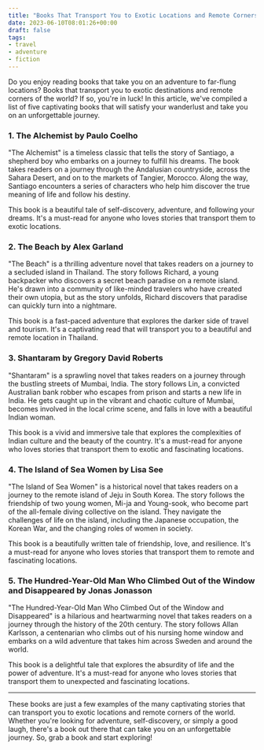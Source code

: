 ```yaml
---
title: "Books That Transport You to Exotic Locations and Remote Corners of the World"
date: 2023-06-10T08:01:26+00:00
draft: false
tags:
- travel
- adventure
- fiction
---
```


Do you enjoy reading books that take you on an adventure to far-flung locations? Books that transport you to exotic destinations and remote corners of the world? If so, you're in luck! In this article, we've compiled a list of five captivating books that will satisfy your wanderlust and take you on an unforgettable journey.

### 1. The Alchemist by Paulo Coelho

"The Alchemist" is a timeless classic that tells the story of Santiago, a shepherd boy who embarks on a journey to fulfill his dreams. The book takes readers on a journey through the Andalusian countryside, across the Sahara Desert, and on to the markets of Tangier, Morocco. Along the way, Santiago encounters a series of characters who help him discover the true meaning of life and follow his destiny.

This book is a beautiful tale of self-discovery, adventure, and following your dreams. It's a must-read for anyone who loves stories that transport them to exotic locations.

### 2. The Beach by Alex Garland

"The Beach" is a thrilling adventure novel that takes readers on a journey to a secluded island in Thailand. The story follows Richard, a young backpacker who discovers a secret beach paradise on a remote island. He's drawn into a community of like-minded travelers who have created their own utopia, but as the story unfolds, Richard discovers that paradise can quickly turn into a nightmare.

This book is a fast-paced adventure that explores the darker side of travel and tourism. It's a captivating read that will transport you to a beautiful and remote location in Thailand.

### 3. Shantaram by Gregory David Roberts

"Shantaram" is a sprawling novel that takes readers on a journey through the bustling streets of Mumbai, India. The story follows Lin, a convicted Australian bank robber who escapes from prison and starts a new life in India. He gets caught up in the vibrant and chaotic culture of Mumbai, becomes involved in the local crime scene, and falls in love with a beautiful Indian woman.

This book is a vivid and immersive tale that explores the complexities of Indian culture and the beauty of the country. It's a must-read for anyone who loves stories that transport them to exotic and fascinating locations.

### 4. The Island of Sea Women by Lisa See

"The Island of Sea Women" is a historical novel that takes readers on a journey to the remote island of Jeju in South Korea. The story follows the friendship of two young women, Mi-ja and Young-sook, who become part of the all-female diving collective on the island. They navigate the challenges of life on the island, including the Japanese occupation, the Korean War, and the changing roles of women in society.

This book is a beautifully written tale of friendship, love, and resilience. It's a must-read for anyone who loves stories that transport them to remote and fascinating locations.

### 5. The Hundred-Year-Old Man Who Climbed Out of the Window and Disappeared by Jonas Jonasson

"The Hundred-Year-Old Man Who Climbed Out of the Window and Disappeared" is a hilarious and heartwarming novel that takes readers on a journey through the history of the 20th century. The story follows Allan Karlsson, a centenarian who climbs out of his nursing home window and embarks on a wild adventure that takes him across Sweden and around the world.

This book is a delightful tale that explores the absurdity of life and the power of adventure. It's a must-read for anyone who loves stories that transport them to unexpected and fascinating locations.

---

These books are just a few examples of the many captivating stories that can transport you to exotic locations and remote corners of the world. Whether you're looking for adventure, self-discovery, or simply a good laugh, there's a book out there that can take you on an unforgettable journey. So, grab a book and start exploring!
